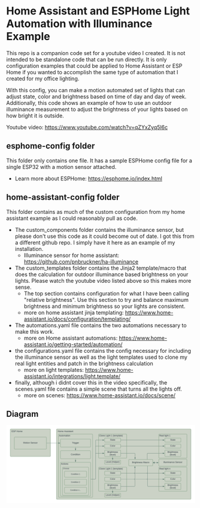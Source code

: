 # Home Assistant and ESPHome Light Automation with Illuminance Example

This repo is a companion code set for a youtube video I created. It is not intended to be standalone code that can be run directly. It is only configuration examples that could be applied to Home Assistant or ESP Home if you wanted to accomplish the same type of automation that I created for my office lighting.

With this config, you can make a motion automated set of lights that can adjust state, color and brightness based on time of day and day of week. Additionally, this code shows an example of how to use an outdoor illuminance measurement to adjust the brightness of your lights based on how bright it is outside.

Youtube video: https://www.youtube.com/watch?v=qZYxZyq5l6c

## esphome-config folder

This folder only contains one file. It has a sample ESPHome config file for a single ESP32 with a motion sensor attached.

- Learn more about ESPHome: https://esphome.io/index.html

## home-assistant-config folder

This folder contains as much of the custom configuration from my home assistant example as I could reasonably pull as code.

- The custom_components folder contains the illuminance sensor, but please don't use this code as it could become out of date. I got this from a different github repo. I simply have it here as an example of my installation.
  - Illuminance sensor for home assistant: https://github.com/pnbruckner/ha-illuminance
- The custom_templates folder contains the Jinja2 template/macro that does the calculation for outdoor illuminance based brightness on your lights. Please watch the youtube video listed above so this makes more sense.
  - The top section contains configuration for what I have been calling "relative brightness". Use this section to try and balance maximum brightness and minimum brightness so your lights are consistent.
  - more on home assistant jinja templating: https://www.home-assistant.io/docs/configuration/templating/
- The automations.yaml file contains the two automations necessary to make this work.
  - more on Home assistant automations: https://www.home-assistant.io/getting-started/automation/
- the configurations.yaml file contains the config necessary for including the illuminance sensor as well as the light templates used to clone my real light entities and patch in the brightness calculation
  - more on light templates: https://www.home-assistant.io/integrations/light.template/
- finally, although i didnt cover this in the video specifically, the scenes.yaml file contains a simple scene that turns all the lights off.
  - more on scenes: https://www.home-assistant.io/docs/scene/

## Diagram

![Diagram](diagram.png)
